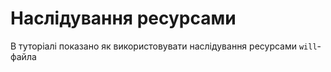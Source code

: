 # Наслідування ресурсами

В туторіалі показано як використовувати наслідування ресурсами `will`-файла
